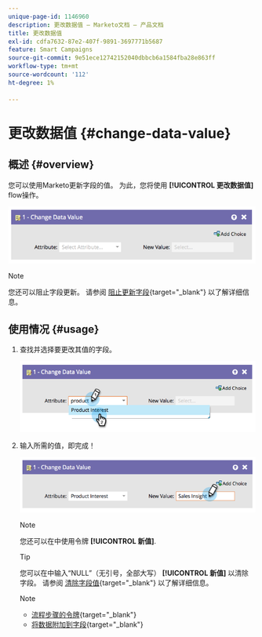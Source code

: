 ```yaml
---
unique-page-id: 1146960
description: 更改数据值 — Marketo文档 — 产品文档
title: 更改数据值
exl-id: cdfa7632-87e2-407f-9891-3697771b5687
feature: Smart Campaigns
source-git-commit: 9e51ece12742152040dbbcb6a1584fba28e863ff
workflow-type: tm+mt
source-wordcount: '112'
ht-degree: 1%

---
```


# 更改数据值 {#change-data-value}

## 概述 {#overview}

您可以使用Marketo更新字段的值。 为此，您将使用 **[!UICONTROL 更改数据值]** flow操作。

![](assets/image2014-9-22-11-3a15-3a34.png)

>[!NOTE]
>
>您还可以阻止字段更新。 请参阅 [阻止更新字段](/help/marketo/product-docs/administration/field-management/block-updates-to-a-field.md){target="_blank"} 以了解详细信息。

## 使用情况 {#usage}

1. 查找并选择要更改其值的字段。

   ![](assets/image2014-9-22-11-3a18-3a29.png)

1. 输入所需的值，即完成！

   ![](assets/image2014-9-22-11-3a18-3a38.png)

   >[!NOTE]
   >
   >您还可以在中使用令牌 **[!UICONTROL 新值]**.

   >[!TIP]
   >
   >您可以在中输入“NULL”（无引号，全部大写） **[!UICONTROL 新值]** 以清除字段。 请参阅 [清除字段值](/help/marketo/product-docs/core-marketo-concepts/smart-campaigns/flow-actions/change-data-value/clear-field-values.md){target="_blank"} 以了解详细信息。

   >[!NOTE]
   >
   >* [流程步骤的令牌](/help/marketo/product-docs/core-marketo-concepts/smart-campaigns/flow-actions/use-tokens-in-flow-steps.md){target="_blank"}
   >* [将数据附加到字段](/help/marketo/product-docs/core-marketo-concepts/smart-campaigns/flow-actions/append-data-to-a-field.md){target="_blank"}
